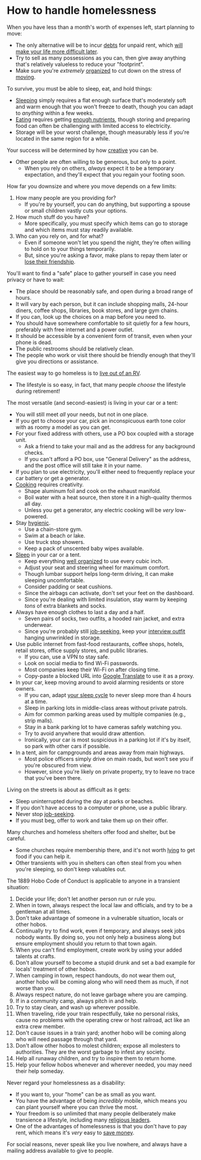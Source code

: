 
# How to handle homelessness

When you have less than a month's worth of expenses left, start planning to move:

- The only alternative will be to incur [debts](money-2_debt.md) for unpaid rent, which [will make your life more difficult later](image-modern.md).
- Try to sell as many possessions as you can, then give away anything that's relatively valueless to reduce your "footprint".
- Make sure you're *extremely* [organized](organization.md) to cut down on the stress of [moving](home-moving.md).

To survive, you must be able to sleep, eat, and hold things:

- [Sleeping](sleep.md) simply requires a flat enough surface that's moderately soft and warm enough that you won't freeze to death, though you can adapt to *anything* within a few weeks.
- [Eating](body-2_diet.md) requires getting [enough nutrients](body-4_health.md), though storing and preparing food can often be challenging with limited access to electricity.
- Storage will be your worst challenge, though measurably less if you're located in the same region for a while.

Your success will be determined by how [creative](mind-creativity.md) you can be.

- Other people are often willing to be generous, but only to a point.
  - When you rely on others, *always* expect it to be a temporary expectation, and they'll expect that you regain your footing soon.

How far you downsize and where you move depends on a few limits:

1. How many people are you providing for?
   - If you're by yourself, you can do anything, but supporting a spouse or small children vastly cuts your options.
2. How much stuff do you have?
   - More specifically, you must specify which items can go to storage and which items must stay readily available.
3. Who can you rely on, and for what?
   - Even if someone won't let you spend the night, they're often willing to hold on to your things temporarily.
   - But, since you're asking a favor, make plans to repay them later or [lose their friendship](people-4_friends.md).

You'll want to find a "safe" place to gather yourself in case you need privacy or have to wait:

- The place should be reasonably safe, and open during a broad range of hours.
- It will vary by each person, but it can include shopping malls, 24-hour diners, coffee shops, libraries, book stores, and large gym chains.
- If you can, look up the choices on a map before you need to.
- You should have somewhere comfortable to sit quietly for a few hours, preferably with free internet and a power outlet.
- It should be accessible by a convenient form of transit, even when your phone is dead.
- The public restrooms should be relatively clean.
- The people who work or visit there should be friendly enough that they'll give you directions or assistance.

The easiest way to go homeless is to [live out of an RV](home-rv.md).

- The lifestyle is so easy, in fact, that many people *choose* the lifestyle during retirement!

The most versatile (and second-easiest) is living in your car or a tent:

- You will still meet *all* your needs, but not in one place.
- If you get to choose your car, pick an inconspicuous earth tone color with as roomy a model as you can get.
- For your fixed address with others, use a PO box coupled with a storage unit.
  - Ask a friend to take your mail and as the address for any background checks.
  - If you can't afford a PO box, use "General Delivery" as the address, and the post office will still take it in your name.
- If you plan to use electricity, you'll either need to frequently replace your car battery or get a generator.
- [Cooking](cooking.md) requires creativity.
  - Shape aluminum foil and cook on the exhaust manifold.
  - Boil water with a heat source, then store it in a high-quality thermos all day.
  - Unless you get a generator, any electric cooking will be *very* low-powered.
- Stay [hygienic](people-2_image.md).
  - Use a chain-store gym.
  - Swim at a beach or lake.
  - Use truck stop showers.
  - Keep a pack of unscented baby wipes available.
- [Sleep](sleep.md) in your car or a tent.
  - Keep everything [well organized](organization.md) to use every cubic inch.
  - Adjust your seat and steering wheel for maximum comfort.
  - Though lumbar support helps long-term driving, it can make sleeping uncomfortable.
  - Consider padding or seat cushions.
  - Since the airbags can activate, don't set your feet on the dashboard.
  - Since you're dealing with limited insulation, stay warm by keeping *tons* of extra blankets and socks.
- Always have enough clothes to last a day and a half.
  - Seven pairs of socks, two outfits, a hooded rain jacket, and extra underwear.
  - Since you're probably still [job-seeking](jobs-1_why.md), keep your [interview outfit](jobs-5_interview.md) hanging unwrinkled in storage.
- Use public internet from fast-food restaurants, coffee shops, hotels, retail stores, office supply stores, and public libraries.
  - If you can, use a VPN to stay safe.
  - Look on social media to find Wi-Fi passwords.
  - Most companies keep their Wi-Fi on after closing time.
  - Copy-paste a blocked URL into [Google Translate](https://translate.google.com/) to use it as a proxy.
- In your car, keep moving around to avoid alarming residents or store owners.
  - If you can, adapt [your sleep cycle](sleep-cycles.md) to never sleep more than 4 hours at a time.
  - Sleep in parking lots in middle-class areas without private patrols.
  - Aim for common parking areas used by multiple companies (e.g., strip malls).
  - Stay in a bank parking lot to have cameras safely watching you.
  - Try to avoid anywhere that would draw attention.
  - Ironically, your car is most suspicious in a parking lot if it's by itself, so park with other cars if possible.
- In a tent, aim for campgrounds and areas away from main highways.
  - Most police officers simply drive on main roads, but won't see you if you're obscured from view.
  - However, since you're likely on private property, try to leave no trace that you've been there.

Living on the streets is about as difficult as it gets:

- Sleep uninterrupted during the day at parks or beaches.
- If you don't have access to a computer or phone, use a public library.
- Never stop [job-seeking](jobs-3_image.md).
- If you must beg, offer to work and take them up on their offer.

Many churches and homeless shelters offer food and shelter, but be careful.

- Some churches require membership there, and it's not worth [lying](people-lying.md) to get food if you can help it.
- Other transients with you in shelters can often steal from you when you're sleeping, so don't keep valuables out.

The 1889 Hobo Code of Conduct is applicable to anyone in a transient situation:

1. Decide your life; don't let another person run or rule you.
2. When in town, always respect the local law and officials, and try to be a gentleman at all times.
3. Don't take advantage of someone in a vulnerable situation, locals or other hobos.
4. Continually try to find work, even if temporary, and always seek jobs nobody wants. By doing so, you not only help a business along but ensure employment should you return to that town again.
5. When you can't find employment, create work by using your added talents at crafts.
6. Don't allow yourself to become a stupid drunk and set a bad example for locals' treatment of other hobos.
7. When camping in town, respect handouts, do not wear them out, another hobo will be coming along who will need them as much, if not worse than you.
8. Always respect nature, do not leave garbage where you are camping.
9. If in a community camp, always pitch in and help.
10. Try to stay clean, and wash up wherever possible.
11. When traveling, ride your train respectfully, take no personal risks, cause no problems with the operating crew or host railroad, act like an extra crew member.
12. Don't cause issues in a train yard; another hobo will be coming along who will need passage through that yard.
13. Don't allow other hobos to molest children; expose all molesters to authorities. They are the worst garbage to infest any society.
14. Help all runaway children, and try to inspire them to return home.
15. Help your fellow hobos whenever and wherever needed, you may need their help someday.

Never regard your homelessness as a disability:

- If you want to, your "home" can be as small as you want.
- You have the advantage of being *incredibly* mobile, which means you can plant yourself where you can thrive the most.
- Your freedom is so unlimited that many people deliberately make transience a lifestyle, including many [religious leaders](religion.md).
- One of the advantages of homelessness is that you don't have to pay rent, which means it's *very* easy to [save money](money-saving.md).

For social reasons, never speak like you live nowhere, and always have a mailing address available to give to people.
